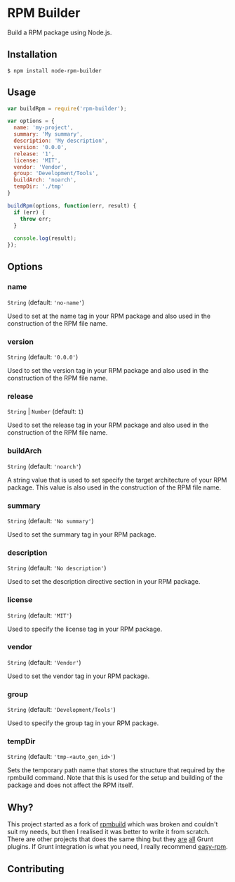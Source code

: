 # RPM Builder
Build a RPM package using Node.js.


## Installation
```
$ npm install node-rpm-builder
```


## Usage
```js
var buildRpm = require('rpm-builder');

var options = {
  name: 'my-project',
  summary: 'My summary',
  description: 'My description',
  version: '0.0.0',
  release: '1',
  license: 'MIT',
  vendor: 'Vendor',
  group: 'Development/Tools',
  buildArch: 'noarch',
  tempDir: './tmp'
}

buildRpm(options, function(err, result) {
  if (err) {
    throw err;
  }
  
  console.log(result);
});
```


## Options

### name
`String` (default: `'no-name'`)

Used to set at the name tag in your RPM package and also used in the
construction of the RPM file name.


### version
`String` (default: `'0.0.0'`)

Used to set the version tag in your RPM package and also used in the
construction of the RPM file name.

### release
`String` | `Number` (default: `1`)

Used to set the release tag in your RPM package and also used in the
construction of the RPM file name.

### buildArch
`String` (default: `'noarch'`)

A string value that is used to set specify the target architecture of your RPM
package. This value is also used in the construction of the RPM file name.

### summary
`String` (default: `'No summary'`)

Used to set the summary tag in your RPM package.

### description
`String` (default: `'No description'`)

Used to set the description directive section in your RPM package.

### license
`String` (default: `'MIT'`)

Used to specify the license tag in your RPM package.

### vendor
`String` (default: `'Vendor'`)

Used to set the vendor tag in your RPM package.

### group
`String` (default: `'Development/Tools'`)

Used to specify the group tag in your RPM package.

### tempDir
`String` (default: `'tmp-<auto_gen_id>'`)

Sets the temporary path name that stores the structure that required by the rpmbuild command. Note that this is used for the setup and building of the package and does not affect the RPM itself.


## Why?
This project started as a fork of [rpmbuild](https://github.com/azweb76/node-rpmbuild) which was broken and couldn't suit my needs, but then I realised it was better to write it from scratch. There are other projects that does the same thing but they [are](https://github.com/gastonelhordoy/grunt-rpm/) [all](https://github.com/plessbd/grunt-build-rpm) Grunt plugins. If Grunt integration is what you need, I really recommend [easy-rpm](https://github.com/panitw/easy-rpm).

## Contributing